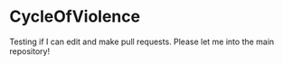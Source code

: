 CycleOfViolence
===============
Testing if I can edit and make pull requests. Please let me into the main repository!
